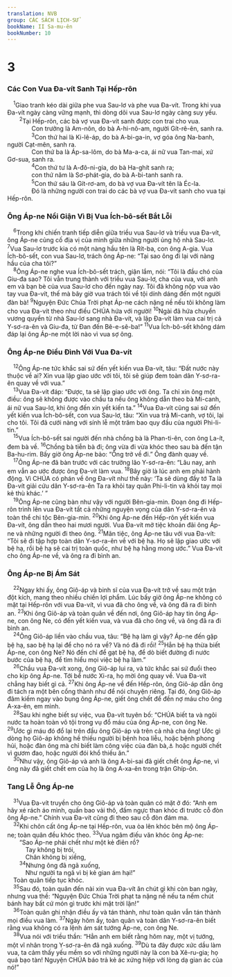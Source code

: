 ```yaml
---
translation: NVB
group: CÁC SÁCH LỊCH-SỬ
bookName: II Sa-mu-ên 
bookNumber: 10
---
```


<div class="title"><h1>3</h1><h3>Các Con Vua Đa-vít Sanh Tại Hếp-rôn </h3></div>
<span class="verse 2sa_3_1"> <sup>1</sup>Giao tranh kéo dài giữa phe vua Sau-lơ và phe vua Đa-vít. Trong khi vua Đa-vít ngày càng vững mạnh, thì dòng dõi vua Sau-lơ ngày càng suy yếu. <br/></span>
<span class="verse 2sa_3_2">  <sup>2</sup>Tại Hếp-rôn, các bà vợ vua Đa-vít sanh được con trai cho vua. <br/>    Con trưởng là Am-nôn, do bà A-hi-nô-am, người Gít-rê-ên, sanh ra. <br/></span>
<span class="verse 2sa_3_3">    <sup>3</sup>Con thứ hai là Ki-lê-áp, do bà A-bi-ga-in, vợ góa ông Na-banh, người Cạt-mên, sanh ra. <br/>    Con thứ ba là Áp-sa-lôm, do bà Ma-a-ca, ái nữ vua Tan-mai, xứ Gơ-sua, sanh ra. <br/></span>
<span class="verse 2sa_3_4">    <sup>4</sup>Con thứ tư là A-đô-ni-gia, do bà Ha-ghít sanh ra; <br/>    con thứ năm là Sơ-phát-gia, do bà A-bi-tanh sanh ra. <br/></span>
<span class="verse 2sa_3_5">    <sup>5</sup>Con thứ sáu là Gít-rơ-am, do bà vợ vua Đa-vít tên là Éc-la. <br/>    Đó là những người con trai do các bà vợ vua Đa-vít sanh cho vua tại Hếp-rôn. <br/></span>
<div class="title"><h3>Ông Áp-ne Nổi Giận Vì Bị Vua Ích-bô-sết Bắt Lỗi </h3></div>
<span class="verse 2sa_3_6"> <sup>6</sup>Trong khi chiến tranh tiếp diễn giữa triều vua Sau-lơ và triều vua Đa-vít, ông Áp-ne củng cố địa vị của mình giữa những người ủng hộ nhà Sau-lơ. </span>
<span class="verse 2sa_3_7"><sup>7</sup>Vua Sau-lơ trước kia có một nàng hầu tên là Rít-ba, con ông A-gia. Vua Ích-bô-sết, con vua Sau-lơ, trách ông Áp-ne: “Tại sao ông đi lại với nàng hầu của cha tôi?” <br/></span>
<span class="verse 2sa_3_8"> <sup>8</sup>Ông Áp-ne nghe vua Ích-bô-sết trách, giận lắm, nói: “Tôi là đầu chó của Giu-đa sao? Tôi vẫn trung thành với triều vua Sau-lơ, cha của vua, với anh em và bạn bè của vua Sau-lơ cho đến ngày nay. Tôi đã không nộp vua vào tay vua Đa-vít, thế mà bây giờ vua trách tôi về tội dính dáng đến một người đàn bà! </span>
<span class="verse 2sa_3_9"><sup>9</sup>Nguyện Đức Chúa Trời phạt Áp-ne cách nặng nề nếu tôi không làm cho vua Đa-vít theo như điều CHÚA hứa với người! </span>
<span class="verse 2sa_3_10"><sup>10</sup>Ngài đã hứa chuyển vương quyền từ nhà Sau-lơ sang nhà Đa-vít, và lập Đa-vít làm vua cai trị cả Y-sơ-ra-ên và Giu-đa, từ Đan đến Bê-e-sê-ba!” </span>
<span class="verse 2sa_3_11"><sup>11</sup>Vua Ích-bô-sết không dám đáp lại ông Áp-ne một lời nào vì vua sợ ông. <br/></span>
<div class="title"><h3>Ông Áp-ne Điều Đình Với Vua Đa-vít </h3></div>
<span class="verse 2sa_3_12"> <sup>12</sup>Ông Áp-ne tức khắc sai sứ đến yết kiến vua Đa-vít, tâu: “Đất nước này thuộc về ai? Xin vua lập giao ước với tôi, tôi sẽ giúp đem toàn dân Y-sơ-ra-ên quay về với vua.” <br/></span>
<span class="verse 2sa_3_13"> <sup>13</sup>Vua Đa-vít đáp: “Được, ta sẽ lập giao ước với ông. Ta chỉ xin ông một điều: ông sẽ không được vào chầu ta nếu ông không dẫn theo bà Mi-canh, ái nữ vua Sau-lơ, khi ông đến xin yết kiến ta.” </span>
<span class="verse 2sa_3_14"><sup>14</sup>Vua Đa-vít cũng sai sứ đến yết kiến vua Ích-bô-sết, con vua Sau-lơ, tâu: “Xin vua trả Mi-canh, vợ tôi, lại cho tôi. Tôi đã cưới nàng với sính lễ một trăm bao quy đầu của người Phi-li-tin.” <br/></span>
<span class="verse 2sa_3_15"> <sup>15</sup>Vua Ích-bô-sết sai người đến nhà chồng bà là Phan-ti-ên, con ông La-ít, đem bà về. </span>
<span class="verse 2sa_3_16"><sup>16</sup>Chồng bà tiễn bà đi; ông vừa đi vừa khóc theo sau bà đến tận Ba-hu-rim. Bấy giờ ông Áp-ne bảo: “Ông trở về đi.” Ông đành quay về. <br/></span>
<span class="verse 2sa_3_17"> <sup>17</sup>Ông Áp-ne đã bàn trước với các trưởng lão Y-sơ-ra-ên: “Lâu nay, anh em vẫn ao ước được ông Đa-vít làm vua. </span>
<span class="verse 2sa_3_18"><sup>18</sup>Bây giờ là lúc anh em phải hành động. Vì CHÚA có phán về ông Đa-vít như thế này: ‘Ta sẽ dùng đầy tớ Ta là Đa-vít giải cứu dân Y-sơ-ra-ên Ta ra khỏi tay quân Phi-li-tin và khỏi tay mọi kẻ thù khác.’ ” <br/></span>
<span class="verse 2sa_3_19"> <sup>19</sup>Ông Áp-ne cũng bàn như vậy với người Bên-gia-min. Đoạn ông đi Hếp-rôn trình lên vua Đa-vít tất cả những nguyện vọng của dân Y-sơ-ra-ên và toàn thể chi tộc Bên-gia-min. </span>
<span class="verse 2sa_3_20"><sup>20</sup>Khi ông Áp-ne đến Hếp-rôn yết kiến vua Đa-vít, ông dẫn theo hai mươi người. Vua Đa-vít mở tiệc khoản đãi ông Áp-ne và những người đi theo ông. </span>
<span class="verse 2sa_3_21"><sup>21</sup>Mãn tiệc, ông Áp-ne tâu với vua Đa-vít: “Tôi sẽ đi tập hợp toàn dân Y-sơ-ra-ên về với bệ hạ. Họ sẽ lập giao ước với bệ hạ, rồi bệ hạ sẽ cai trị toàn quốc, như bệ hạ hằng mong ước.” Vua Đa-vít cho ông Áp-ne về, và ông ra đi bình an. <br/></span>
<div class="title"><h3>Ông Áp-ne Bị Ám Sát </h3></div>
<span class="verse 2sa_3_22"> <sup>22</sup>Ngay khi ấy, ông Giô-áp và binh sĩ của vua Đa-vít trở về sau một trận đột kích, mang theo nhiều chiến lợi phẩm. Lúc bấy giờ ông Áp-ne không có mặt tại Hếp-rôn với vua Đa-vít, vì vua đã cho ông về, và ông đã ra đi bình an. </span>
<span class="verse 2sa_3_23"><sup>23</sup>Khi ông Giô-áp và toàn quân về đến nơi, ông Giô-áp hay tin ông Áp-ne, con ông Ne, có đến yết kiến vua, và vua đã cho ông về, và ông đã ra đi bình an. <br/></span>
<span class="verse 2sa_3_24"> <sup>24</sup>Ông Giô-áp liền vào chầu vua, tâu: “Bệ hạ làm gì vậy? Áp-ne đến gặp bệ hạ, sao bệ hạ lại để cho nó ra về? Và nó đã đi rồi! </span>
<span class="verse 2sa_3_25"><sup>25</sup>Hẳn bệ hạ thừa biết Áp-ne, con ông Ne? Nó đến chỉ để gạt bệ hạ, để dò biết đường đi nước bước của bệ hạ, để tìm hiểu mọi việc bệ hạ làm.” <br/></span>
<span class="verse 2sa_3_26"> <sup>26</sup>Chầu vua Đa-vít xong, ông Giô-áp lui ra, và tức khắc sai sứ đuổi theo cho kịp ông Áp-ne. Tới bể nước Xi-ra, họ mời ông quay về. Vua Đa-vít chẳng hay biết gì cả. </span>
<span class="verse 2sa_3_27"><sup>27</sup>Khi ông Áp-ne về đến Hếp-rôn, ông Giô-áp dẫn ông đi tách ra một bên cổng thành như để nói chuyện riêng. Tại đó, ông Giô-áp đâm kiếm ngay vào bụng ông Áp-ne, giết ông chết để đền nợ máu cho ông A-xa-ên, em mình. <br/></span>
<span class="verse 2sa_3_28"> <sup>28</sup>Sau khi nghe biết sự việc, vua Đa-vít tuyên bố: “CHÚA biết ta và ngôi nước ta hoàn toàn vô tội trong vụ đổ máu của ông Áp-ne, con ông Ne. </span>
<span class="verse 2sa_3_29"><sup>29</sup>Ước gì máu đó đổ lại trên đầu ông Giô-áp và trên cả nhà cha ông! Ước gì dòng họ Giô-áp không hề thiếu người bị bệnh hoa liễu, hoặc bệnh phong hủi, hoặc đàn ông mà chỉ biết làm công việc của đàn bà,<a data-toggle="tooltip" data-placement="bottom" title="nt: cầm con suốt; ctd: chống nạng">⚓</a> hoặc người chết vì gươm đao, hoặc người đói khổ thiếu ăn.” <br/></span>
<span class="verse 2sa_3_30"> <sup>30</sup>Như vậy, ông Giô-áp và anh là ông A-bi-sai đã giết chết ông Áp-ne, vì ông này đã giết chết em của họ là ông A-xa-ên trong trận Ghíp-ôn. <br/></span>
<div class="title"><h3>Tang Lễ Ông Áp-ne </h3></div>
<span class="verse 2sa_3_31"> <sup>31</sup>Vua Đa-vít truyền cho ông Giô-áp và toàn quân có mặt ở đó: “Anh em hãy xé rách áo mình, quấn bao vải thô, đấm ngực than khóc đi trước cỗ đòn ông Áp-ne.” Chính vua Đa-vít cũng đi theo sau cỗ đòn đám ma. <br/></span>
<span class="verse 2sa_3_32"> <sup>32</sup>Khi chôn cất ông Áp-ne tại Hếp-rôn, vua òa lên khóc bên mộ ông Áp-ne; toàn quân đều khóc theo. </span>
<span class="verse 2sa_3_33"><sup>33</sup>Vua ngâm điếu văn khóc ông Áp-ne: <br/>  “Sao Áp-ne phải chết như một kẻ điên rồ? <br/>   Tay không bị trói, <br/>   Chân không bị xiềng, <br/></span>
<span class="verse 2sa_3_34">  <sup>34</sup>Nhưng ông đã ngã xuống, <br/>   Như người ta ngã vì bị kẻ gian ám hại!” <br/> Toàn quân tiếp tục khóc. <br/></span>
<span class="verse 2sa_3_35"> <sup>35</sup>Sau đó, toàn quân đến nài xin vua Đa-vít ăn chút gì khi còn ban ngày, nhưng vua thề: “Nguyện Đức Chúa Trời phạt ta nặng nề nếu ta nếm chút bánh hay bất cứ món gì trước khi mặt trời lặn!” <br/></span>
<span class="verse 2sa_3_36"> <sup>36</sup>Toàn quân ghi nhận điều ấy và tán thành, như toàn quân vẫn tán thành mọi điều vua làm. </span>
<span class="verse 2sa_3_37"><sup>37</sup>Ngày hôm ấy, toàn quân và toàn dân Y-sơ-ra-ên biết rằng vua không có ra lệnh ám sát tướng Áp-ne, con ông Ne. <br/></span>
<span class="verse 2sa_3_38"> <sup>38</sup>Vua nói với triều thần: “Hẳn anh em biết rằng hôm nay, một vị tướng, một vĩ nhân trong Y-sơ-ra-ên đã ngã xuống. </span>
<span class="verse 2sa_3_39"><sup>39</sup>Dù ta đây được xức dầu làm vua, ta cảm thấy yếu mềm so với những người này là con bà Xê-ru-gia; họ quá bạo tàn! Nguyện CHÚA báo trả kẻ ác xứng hiệp với lòng dạ gian ác của nó!” <br/></span>
